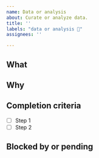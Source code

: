 ```yaml
---
name: Data or analysis
about: Curate or analyze data.
title: ''
labels: "data or analysis 🧠"
assignees: ''

---
```


## What


## Why


## Completion criteria
- [ ] Step 1
- [ ] Step 2

## Blocked by or pending

